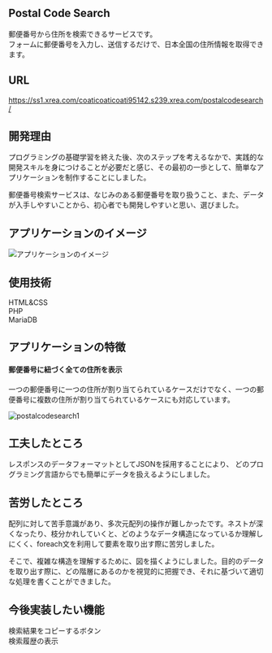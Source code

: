 ## Postal Code Search
郵便番号から住所を検索できるサービスです。  
フォームに郵便番号を入力し、送信するだけで、日本全国の住所情報を取得できます。

## URL
https://ss1.xrea.com/coaticoaticoati95142.s239.xrea.com/postalcodesearch/

## 開発理由
プログラミングの基礎学習を終えた後、次のステップを考えるなかで、実践的な開発スキルを身につけることが必要だと感じ、その最初の一歩として、簡単なアプリケーションを制作することにしました。  

郵便番号検索サービスは、なじみのある郵便番号を取り扱うこと、また、データが入手しやすいことから、初心者でも開発しやすいと思い、選びました。

## アプリケーションのイメージ
![アプリケーションのイメージ](https://github.com/coaticoaticoati/PostalCodeSearch/assets/150308090/8a5b04b9-7474-458e-9d10-8a011b0e7b77)
## 使用技術
HTML&CSS  
PHP  
MariaDB

## アプリケーションの特徴
#### 郵便番号に紐づく全ての住所を表示
一つの郵便番号に一つの住所が割り当てられているケースだけでなく、一つの郵便番号に複数の住所が割り当てられているケースにも対応しています。 

![postalcodesearch1](https://github.com/coaticoaticoati/PostalCodeSearch/assets/150308090/d7f506e1-b45a-45ec-b879-63c78d0bb53d)

## 工夫したところ
レスポンスのデータフォーマットとしてJSONを採用することにより、 どのプログラミング言語からでも簡単にデータを扱えるようにしました。

## 苦労したところ
配列に対して苦手意識があり、多次元配列の操作が難しかったです。ネストが深くなったり、枝分かれしていくと、どのようなデータ構造になっているか理解しにくく、foreach文を利用して要素を取り出す際に苦労しました。  

そこで、複雑な構造を理解するために、図を描くようにしました。目的のデータを取り出す際に、どの階層にあるのかを視覚的に把握でき、それに基づいて適切な処理を書くことができました。

## 今後実装したい機能
検索結果をコピーするボタン  
検索履歴の表示
